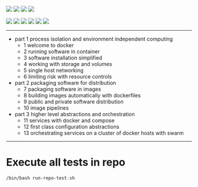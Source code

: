 ![](https://img.shields.io/badge/language-shell-blue)
![](https://img.shields.io/badge/technology-docker,%20dockerfile,%20swarm-blue)
![](https://img.shields.io/badge/development%20year-2019-orange)
![](https://img.shields.io/badge/license-MIT-lightgrey)

![](https://img.shields.io/github/languages/top/shijiansu/docker-book-2019-docker-in-action-2nd)
![](https://img.shields.io/github/languages/count/shijiansu/docker-book-2019-docker-in-action-2nd)
![](https://img.shields.io/github/languages/code-size/shijiansu/docker-book-2019-docker-in-action-2nd)
![](https://img.shields.io/github/repo-size/shijiansu/docker-book-2019-docker-in-action-2nd)
![](https://img.shields.io/github/commit-activity/m/shijiansu/docker-book-2019-docker-in-action-2nd?color=blue)
![](https://img.shields.io/github/last-commit/shijiansu/docker-book-2019-docker-in-action-2nd?color=red)

--------------------------------------------------------------------------------

- part 1 process isolation and environment independent computing
  - 1 welcome to docker
  - 2 running software in container
  - 3 software installation simplified
  - 4 working with storage and volumes
  - 5 single host networking
  - 6 limiting risk with resource controls
- part 2 packaging software for distribution
  - 7 packaging software in images
  - 8 building images automatically with dockerfiles
  - 9 public and private software distribution
  - 10 image pipelines
- part 3 higher level abstractions and orchestration
  - 11 services with docker and compose
  - 12 first class configuration abstractions
  - 13 orchestrating services on a cluster of docker hosts with swarm

--------------------------------------------------------------------------------

# Execute all tests in repo

`/bin/bash run-repo-test.sh`
